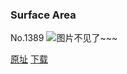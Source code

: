 ### Surface Area
No.1389
![图片不见了~~~](https://imgs.xkcd.com/comics/surface_area.png)

[原址](https://xkcd.com//1389) [下载](https://imgs.xkcd.com/comics/surface_area.png)

